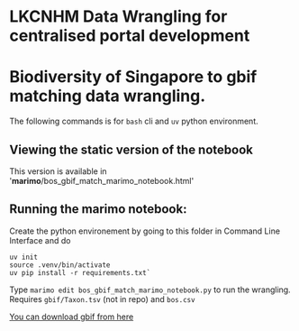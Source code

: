 # LKCNHM Data Wrangling for centralised portal development

# Biodiversity of Singapore to gbif matching data wrangling.

The following commands is for `bash` cli and `uv` python environment.   
  
## Viewing the static version of the notebook
This version is available in '__marimo__/bos_gbif_match_marimo_notebook.html'

## Running the marimo notebook:  
Create the python environement by going to this folder in Command Line Interface and do 

```
uv init
source .venv/bin/activate  
uv pip install -r requirements.txt`
```
  
Type `marimo edit bos_gbif_match_marimo_notebook.py` to run the wrangling. Requires `gbif/Taxon.tsv` (not in repo) and `bos.csv`  
  
[You can download gbif from here](https://www.gbif.org/dataset/d7dddbf4-2cf0-4f39-9b2a-bb099caae36)
